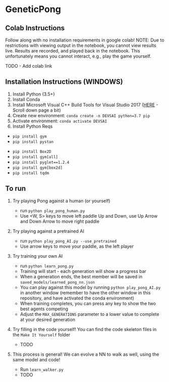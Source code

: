 # GeneticPong

## Colab Instructions
Follow along with no installation requirements in google colab!
NOTE: Due to restrictions with viewing output in the notebook, you cannot view results live.
Results are recorded, and played back in the notebook. This unfortunately means you cannot interact, e.g., play the game yourself.

TODO - Add colab link

## Installation Instructions (WINDOWS)

1. Install Python (3.5+)
2. Install Conda
3. Install Microsoft Visual C++ Build Tools for Visual Studio 2017 ([HERE](https://visualstudio.microsoft.com/downloads/) - Scroll down page a bit)
4. Create new environment: `conda create -n DEVSAI python=3.7 pip`
5. Activate environment: `conda activate DEVSAI`
6. Install Python Reqs
- `pip install gym`
- `pip install pystan`
<!-- 9) `pip install swig` -->
- `pip install Box2D`
- `pip install gym[all]`
- `pip install pyglet==1.2.4`
- `pip install gym[box2d]`
- `pip install tqdm`


## To run

1. Try playing Pong against a human (or yourself)
    - run `python play_pong_human.py`
    - Use <W, S> keys to move left paddle Up and Down, use Up Arrow and Down Arrow to move right paddle

2. Try playing against a pretrained AI
    - run `python play_pong_AI.py --use_pretrained`
    - Use arrow keys to move your paddle, as the left player

3. Try training your own AI
    - run `python learn_pong.py`
    - Training will start - each generation will show a progress bar
    - When a generation ends, the best member will be saved in `saved_models/learned_pong_nn.json`
    - You can play against this model by running `python play_pong_AI.py` in another window (remember to have the other window in this repository, and have activated the conda environment)
    - When training completes, you can press any key to show the two best agents competing
    - Adjust the `MAX_GENERATIONS` parameter to a lower value to complete at your desired generation

4. Try filling in the code yourself! You can find the code skeleton files in the `Make It Yourself` folder
    - TODO

5. This process is general! We can evolve a NN to walk as well, using the same model and code!
    - Run `learn_walker.py`
    - TODO